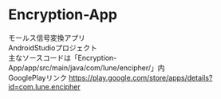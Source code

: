 # Encryption-App
モールス信号変換アプリ
<br>AndroidStudioプロジェクト
<br>主なソースコードは「Encryption-App/app/src/main/java/com/lune/encipher/」内
<br>GooglePlayリンク https://play.google.com/store/apps/details?id=com.lune.encipher
